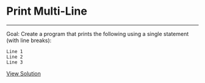 # Print Multi-Line

---

Goal: Create a program that prints the following using a single statement (with line breaks):
```
Line 1
Line 2
Line 3
```

[View Solution](solution.py)
